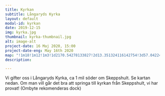 ```yaml
---
title: Kyrkan
subtitle: Långaryds Kyrka
layout: default
modal-id: kyrkan
date: 2019-12-15
img: kyrka.jpg
thumbnail: kyrka-thumbnail.jpg
alt: image-alt
project-date: 16 Maj 2020, 15:00
project-date-eng: May 16th 2020
map: "!1m18!1m12!1m3!1d2170.54278133827!2d13.351324116142754!3d57.0422495992727!2m3!1f0!2f0!3f0!3m2!1i1024!2i768!4f13.1!3m3!1m2!1s0x4650f8c2da8ebe9b%3A0xe8739cee7c2708c4!2sL%C3%A5ngaryds%20kyrka!5e0!3m2!1sen!2sse!4v1576403306239!5m2!1sen!2sse"
description:

---
```

Vi gifter oss i Långaryds Kyrka, ca 1 mil söder om Skeppshult.  Se kartan nedan. Om man vill går det bra att springa till kyrkan från Skeppshult, vi har provat! (Ombyte rekomenderas dock)
